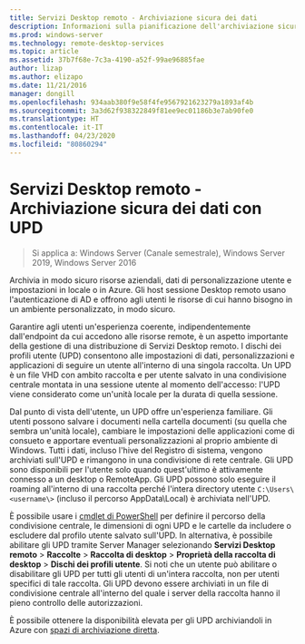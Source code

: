 ```yaml
---
title: Servizi Desktop remoto - Archiviazione sicura dei dati
description: Informazioni sulla pianificazione dell'archiviazione sicura dei dati usando dischi dei profili utente (UPD) in Servizi Desktop remoto.
ms.prod: windows-server
ms.technology: remote-desktop-services
ms.topic: article
ms.assetid: 37b7f68e-7c3a-4190-a52f-99ae96885fae
author: lizap
ms.author: elizapo
ms.date: 11/21/2016
manager: dongill
ms.openlocfilehash: 934aab380f9e58f4fe9567921623279a1893af4b
ms.sourcegitcommit: 3a3d62f938322849f81ee9ec01186b3e7ab90fe0
ms.translationtype: HT
ms.contentlocale: it-IT
ms.lasthandoff: 04/23/2020
ms.locfileid: "80860294"
---
```

# <a name="remote-desktop-services---secure-data-storage-with-upds"></a>Servizi Desktop remoto - Archiviazione sicura dei dati con UPD

>Si applica a: Windows Server (Canale semestrale), Windows Server 2019, Windows Server 2016

Archivia in modo sicuro risorse aziendali, dati di personalizzazione utente e impostazioni in locale o in Azure. Gli host sessione Desktop remoto usano l'autenticazione di AD e offrono agli utenti le risorse di cui hanno bisogno in un ambiente personalizzato, in modo sicuro. 

Garantire agli utenti un'esperienza coerente, indipendentemente dall'endpoint da cui accedono alle risorse remote, è un aspetto importante della gestione di una distribuzione di Servizi Desktop remoto. I dischi dei profili utente (UPD) consentono alle impostazioni di dati, personalizzazioni e applicazioni di seguire un utente all'interno di una singola raccolta. Un UPD è un file VHD con ambito raccolta e per utente salvato in una condivisione centrale montata in una sessione utente al momento dell'accesso: l'UPD viene considerato come un'unità locale per la durata di quella sessione. 

Dal punto di vista dell'utente, un UPD offre un'esperienza familiare. Gli utenti possono salvare i documenti nella cartella documenti (su quella che sembra un'unità locale), cambiare le impostazioni delle applicazioni come di consueto e apportare eventuali personalizzazioni al proprio ambiente di Windows. Tutti i dati, incluso l'hive del Registro di sistema, vengono archiviati sull'UPD e rimangono in una condivisione di rete centrale. Gli UPD sono disponibili per l'utente solo quando quest'ultimo è attivamente connesso a un desktop o RemoteApp. Gli UPD possono solo eseguire il roaming all'interno di una raccolta perché l'intera directory utente `C:\Users\<username\>` (incluso il percorso AppData\Local) è archiviata nell'UPD.

È possibile usare i [cmdlet di PowerShell](https://technet.microsoft.com/library/jj215443.aspx) per definire il percorso della condivisione centrale, le dimensioni di ogni UPD e le cartelle da includere o escludere dal profilo utente salvato sull'UPD. In alternativa, è possibile abilitare gli UPD tramite Server Manager selezionando **Servizi Desktop remoto** > **Raccolte** > **Raccolta di desktop** > **Proprietà della raccolta di desktop** > **Dischi dei profili utente**. Si noti che un utente può abilitare o disabilitare gli UPD per tutti gli utenti di un'intera raccolta, non per utenti specifici di tale raccolta. Gli UPD devono essere archiviati in un file di condivisione centrale all'interno del quale i server della raccolta hanno il pieno controllo delle autorizzazioni. 

È possibile ottenere la disponibilità elevata per gli UPD archiviandoli in Azure con [spazi di archiviazione diretta](rds-storage-spaces-direct-deployment.md). 